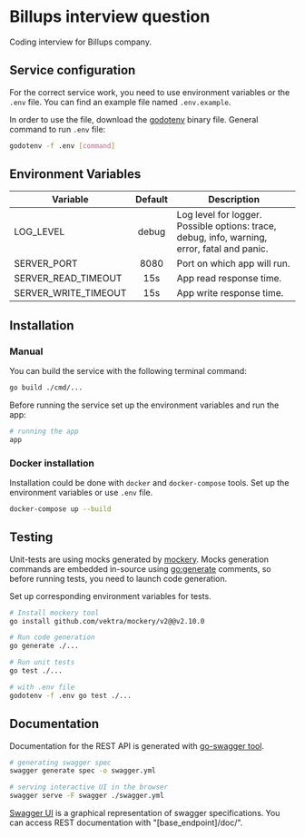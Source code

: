 # Billups interview question

Coding interview for Billups company.

## Service configuration

For the correct service work, you need to use environment variables or the `.env` file. You can find an example file
named `.env.example`.

In order to use the file, download the [godotenv](https://github.com/joho/godotenv)
binary file. General command to run `.env` file:

```bash
godotenv -f .env [command]
```

## Environment Variables

| Variable             | Default | Description                                                                                  |
|----------------------|:-------:|----------------------------------------------------------------------------------------------|
| LOG_LEVEL            |  debug  | Log level for logger. Possible options: trace, debug, info, warning, error, fatal and panic. |
| SERVER_PORT          |  8080   | Port on which app will run.                                                                  |
| SERVER_READ_TIMEOUT  |   15s   | App read response time.                                                                      |
| SERVER_WRITE_TIMEOUT |   15s   | App write response time.                                                                     |


## Installation

### Manual

You can build the service with the following terminal command:

```bash
go build ./cmd/...
```

Before running the service set up the environment variables and run the app:

```bash
# running the app
app
```

### Docker installation

Installation could be done with `docker` and `docker-compose` tools. Set up the environment variables or use `.env`
file.

```bash
docker-compose up --build
```

## Testing

Unit-tests are using mocks generated by [mockery](https://github.com/vektra/mockery). Mocks generation commands are
embedded in-source using [go:generate](https://golang.org/cmd/go/#hdr-Generate_Go_files_by_processing_source)
comments, so before running tests, you need to launch code generation.

Set up corresponding environment variables for tests.

```bash
# Install mockery tool
go install github.com/vektra/mockery/v2@@v2.10.0

# Run code generation
go generate ./...

# Run unit tests
go test ./...

# with .env file
godotenv -f .env go test ./...
```


## Documentation

Documentation for the REST API is generated with [go-swagger tool](https://github.com/go-swagger/go-swagger).

```bash
# generating swagger spec
swagger generate spec -o swagger.yml

# serving interactive UI in the browser
swagger serve -F swagger ./swagger.yml
```

[Swagger UI](https://swagger.io/tools/swagger-ui/) is a graphical representation of swagger specifications. You can
access REST documentation with "[base_endpoint]/doc/".